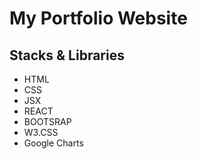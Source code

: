# My Portfolio Website



## Stacks & Libraries
<ul>
<li>HTML</li>
<li>CSS</li>
<li>JSX</li>
<li>REACT</li>
<li>BOOTSRAP</li>
<li>W3.CSS</li>
<li>Google Charts</li>
</ul>